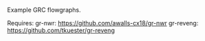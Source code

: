 Example GRC flowgraphs.

Requires:
  gr-nwr: https://github.com/awalls-cx18/gr-nwr
  gr-reveng: https://github.com/tkuester/gr-reveng
